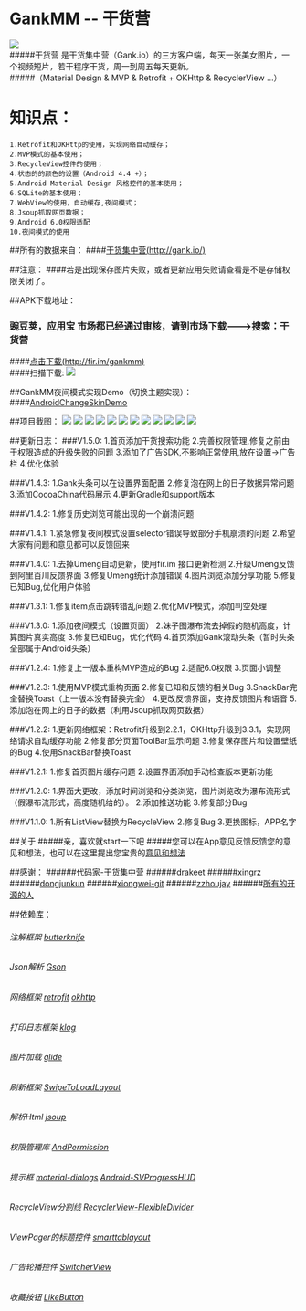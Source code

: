 # GankMM -- 干货营
![](https://github.com/maning0303/GankMM/raw/master/screenshots/icon.png)<br>
#####干货营 是干货集中营（Gank.io）的三方客户端，每天一张美女图片，一个视频短片，若干程序干货，周一到周五每天更新。<br>
#####（Material Design & MVP & Retrofit + OKHttp & RecyclerView ...）<br>

# 知识点：
    1.Retrofit和OKHttp的使用，实现网络自动缓存；
    2.MVP模式的基本使用；
    3.RecycleView控件的使用；
    4.状态的的颜色的设置（Android 4.4 +）；
    5.Android Material Design 风格控件的基本使用；
    6.SQLite的基本使用；
    7.WebView的使用，自动缓存,夜间模式；
    8.Jsoup抓取网页数据；
    9.Android 6.0权限适配
    10.夜间模式的使用


##所有的数据来自：
####[干货集中营(http://gank.io/)](http://gank.io/)<br>


##注意：
####若是出现保存图片失败，或者更新应用失败请查看是不是存储权限关闭了。


##APK下载地址：
### 豌豆荚，应用宝 市场都已经通过审核，请到市场下载--->搜索：干货营 
####[点击下载(http://fir.im/gankmm)](http://fir.im/gankmm)<br>
####扫描下载:
![](https://github.com/maning0303/GankMM/raw/master/screenshots/gank_ewm.png)


##GankMM夜间模式实现Demo（切换主题实现）：
####[AndroidChangeSkinDemo](https://github.com/maning0303/AndroidChangeSkinDemo)



##项目截图：
![](https://github.com/maning0303/GankMM/raw/master/screenshots/gank_day_01.png)
![](https://github.com/maning0303/GankMM/raw/master/screenshots/gank_night_01.png)
![](https://github.com/maning0303/GankMM/raw/master/screenshots/gank_day_02.jpg)
![](https://github.com/maning0303/GankMM/raw/master/screenshots/gank_night_02.jpg)
![](https://github.com/maning0303/GankMM/raw/master/screenshots/gank_day_03.jpg)
![](https://github.com/maning0303/GankMM/raw/master/screenshots/gank_night_03.jpg)
![](https://github.com/maning0303/GankMM/raw/master/screenshots/gank_001.jpg)
![](https://github.com/maning0303/GankMM/raw/master/screenshots/gank_002.jpg)
![](https://github.com/maning0303/GankMM/raw/master/screenshots/gank_003.png)
![](https://github.com/maning0303/GankMM/raw/master/screenshots/gank_004.png)
![](https://github.com/maning0303/GankMM/raw/master/screenshots/gank_005.png)
![](https://github.com/maning0303/GankMM/raw/master/screenshots/gank_006.png)



##更新日志：
###V1.5.0:
    1.首页添加干货搜索功能
    2.完善权限管理,修复之前由于权限造成的升级失败的问题
    3.添加了广告SDK,不影响正常使用,放在设置->广告栏
    4.优化体验

###V1.4.3:
    1.Gank头条可以在设置界面配置
    2.修复泡在网上的日子数据异常问题
    3.添加CocoaChina代码展示
    4.更新Gradle和support版本

###V1.4.2:
    1.修复历史浏览可能出现的一个崩溃问题

###V1.4.1:
    1.紧急修复夜间模式设置selector错误导致部分手机崩溃的问题
    2.希望大家有问题和意见都可以反馈回来

###V1.4.0:
    1.去掉Umeng自动更新，使用fir.im 接口更新检测
    2.升级Umeng反馈到阿里百川反馈界面
    3.修复Umeng统计添加错误
    4.图片浏览添加分享功能
    5.修复已知Bug,优化用户体验

###V1.3.1:
    1.修复item点击跳转错乱问题
    2.优化MVP模式，添加判空处理

###V1.3.0:
    1.添加夜间模式（设置页面）
    2.妹子图瀑布流去掉假的随机高度，计算图片真实高度
    3.修复已知Bug，优化代码
    4.首页添加Gank滚动头条（暂时头条全部属于Android头条）

###V1.2.4:
    1.修复上一版本重构MVP造成的Bug
    2.适配6.0权限
    3.页面小调整

###V1.2.3:
    1.使用MVP模式重构页面
    2.修复已知和反馈的相关Bug
    3.SnackBar完全替换Toast（上一版本没有替换完全）
    4.更改反馈界面，支持反馈图片和语音
    5.添加泡在网上的日子的数据（利用Jsoup抓取网页数据）

###V1.2.2:
    1.更新网络框架：Retrofit升级到2.2.1，OKHttp升级到3.3.1，实现网络请求自动缓存功能
    2.修复部分页面ToolBar显示问题
    3.修复保存图片和设置壁纸的Bug
    4.使用SnackBar替换Toast

###V1.2.1:
    1.修复首页图片缓存问题
    2.设置界面添加手动检查版本更新功能

###V1.2.0:
    1.界面大更改，添加时间浏览和分类浏览，图片浏览改为瀑布流形式（假瀑布流形式，高度随机给的）。
    2.添加推送功能 
    3.修复部分Bug

###V1.1.0: 
    1.所有ListView替换为RecycleView
    2.修复Bug
    3.更换图标，APP名字

    
##关于
#####亲，喜欢就start一下吧
#####您可以在App意见反馈反馈您的意见和想法，也可以在这里提出您宝贵的[意见和想法](https://github.com/maning0303/GankMM/issues)


##感谢：
######[代码家-干货集中营](https://github.com/daimajia)
######[drakeet](https://github.com/drakeet/Meizhi)
######[xingrz](https://github.com/xingrz/GankMeizhi)
######[dongjunkun](https://github.com/dongjunkun/GanK)
######[xiongwei-git](https://github.com/xiongwei-git/GankApp)
######[zzhoujay](https://github.com/zzhoujay/Gank4Android)
######[所有的开源的人](https://github.com)


##依赖库：
###### 注解框架 [butterknife](https://github.com/JakeWharton/butterknife)
###### Json解析 [Gson](https://github.com/google/gson)
###### 网络框架 [retrofit](https://github.com/square/retrofit)  [okhttp](https://github.com/square/okhttp)
###### 打印日志框架 [klog](https://github.com/ZhaoKaiQiang/KLog)
###### 图片加载 [glide](https://github.com/bumptech/glide)
###### 刷新框架 [SwipeToLoadLayout](https://github.com/Aspsine/SwipeToLoadLayout)
###### 解析Html [jsoup](https://github.com/jhy/jsoup)
###### 权限管理库 [AndPermission](https://github.com/yanzhenjie/AndPermission)
###### 提示框  [material-dialogs](https://github.com/afollestad/material-dialogs)  [Android-SVProgressHUD](https://github.com/saiwu-bigkoo/Android-SVProgressHUD)
###### RecycleView分割线 [RecyclerView-FlexibleDivider](https://github.com/yqritc/RecyclerView-FlexibleDivider)
###### ViewPager的标题控件 [smarttablayout](https://github.com/ogaclejapan/SmartTabLayout)
###### 广告轮播控件 [SwitcherView](https://github.com/maning0303/SwitcherView)
###### 收藏按钮 [LikeButton](https://github.com/jd-alexander/LikeButton)


